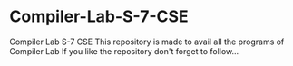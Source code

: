 # Compiler-Lab-S-7-CSE
Compiler Lab S-7 CSE
This repository is made to avail all the programs of Compiler Lab
If you like the repository don't forget to follow...
